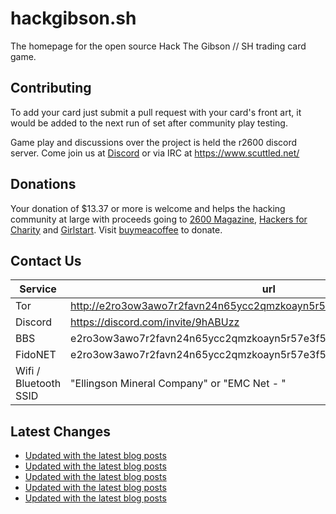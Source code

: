 # hackgibson.sh
The homepage for the open source Hack The Gibson // SH trading card game.


## Contributing

To add your card just submit a pull request with your card's front art, it would be added to the next run of set after community play testing.

Game play and discussions over the project is held the r2600 discord server. Come join us at [Discord](https://discord.com/invite/9hABUzz) or via IRC at https://www.scuttled.net/


## Donations

Your donation of $13.37 or more is welcome and helps the hacking community at large with proceeds going to [2600 Magazine](https://2600.com/), [Hackers for Charity](https://hackersforcharity.org) and [Girlstart](https://girlstart.org).  Visit [buymeacoffee](https://www.buymeacoffee.com/hackgibson.sh) to donate.


## Contact Us

Service | url
-|-
Tor | http://e2ro3ow3awo7r2favn24n65ycc2qmzkoayn5r57e3f56nvjwdcgg32ad.onion
Discord | https://discord.com/invite/9hABUzz
BBS | e2ro3ow3awo7r2favn24n65ycc2qmzkoayn5r57e3f56nvjwdcgg32ad.onion:23
FidoNET | e2ro3ow3awo7r2favn24n65ycc2qmzkoayn5r57e3f56nvjwdcgg32ad.onion:24554
Wifi / Bluetooth SSID | "Ellingson Mineral Company" or "EMC Net - <fidonet address>"

## Latest Changes
<!-- BLOG-POST-LIST:START -->
- [Updated with the latest blog posts](https://github.com/DFW2600/hackgibson.sh/commit/a0c2fcd714af2c92cf7a5a5e4f4bc226c57eb2b1)
- [Updated with the latest blog posts](https://github.com/DFW2600/hackgibson.sh/commit/19d98cc60a232df370e834f036139724cd10e6d4)
- [Updated with the latest blog posts](https://github.com/DFW2600/hackgibson.sh/commit/794143b9adb75391056d5b997f129f409aa92665)
- [Updated with the latest blog posts](https://github.com/DFW2600/hackgibson.sh/commit/9f8bef4809183ddf1b78cbfedb0f5aaaa43a1841)
- [Updated with the latest blog posts](https://github.com/DFW2600/hackgibson.sh/commit/4ac8640b0a5379ace7d2cd01449a561a42ff6bad)
<!-- BLOG-POST-LIST:END -->
